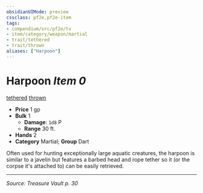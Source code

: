 ```yaml
---
obsidianUIMode: preview
cssclass: pf2e,pf2e-item
tags:
- compendium/src/pf2e/tv
- item/category/weapon/martial
- trait/tethered
- trait/thrown
aliases: ["Harpoon"]
---
```

# Harpoon *Item 0*  
[tethered](rules/traits/tethered-b1.md "Tethered Weapon Trait")  [thrown](rules/traits/thrown.md "Thrown Weapon Trait")  

- **Price** 1 gp
- **Bulk** 1
  - **Damage**: `1d8` P
  - **Range** 30 ft.
- **Hands** 2
- **Category** Martial; **Group** Dart 

Often used for hunting exceptionally large aquatic creatures, the harpoon is similar to a javelin but features a barbed head and rope tether so it (or the corpse it's attached to) can be easily retrieved.


---
*Source: Treasure Vault p. 30*